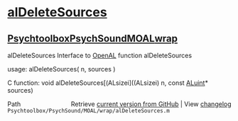 # [alDeleteSources](alDeleteSources)
## [Psychtoolbox](Psychtoolbox)[PsychSound](PsychSound)[MOAL](MOAL)[wrap](wrap)

alDeleteSources  Interface to [OpenAL](OpenAL) function alDeleteSources  
  
usage:  alDeleteSources( n, sources )  
  
C function:  void alDeleteSources[(ALsizei]((ALsizei) n, const [ALuint](ALuint)\* sources)  




<div class="code_header" style="text-align:right;">
  <span style="float:left;">Path&nbsp;&nbsp;</span> <span class="counter">Retrieve <a href=
  "https://raw.github.com/Psychtoolbox-3/Psychtoolbox-3/beta/Psychtoolbox/PsychSound/MOAL/wrap/alDeleteSources.m">current version from GitHub</a> | View <a href=
  "https://github.com/Psychtoolbox-3/Psychtoolbox-3/commits/beta/Psychtoolbox/PsychSound/MOAL/wrap/alDeleteSources.m">changelog</a></span>
</div>
<div class="code">
  <code>Psychtoolbox/PsychSound/MOAL/wrap/alDeleteSources.m</code>
</div>

